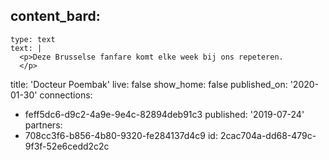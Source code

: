 content_bard:
  -
    type: text
    text: |
      <p>Deze Brusselse fanfare komt elke week bij ons repeteren.
      </p>
      
title: 'Docteur Poembak'
live: false
show_home: false
published_on: '2020-01-30'
connections:
  - feff5dc6-d9c2-4a9e-9e4c-82894deb91c3
published: '2019-07-24'
partners:
  - 708cc3f6-b856-4b80-9320-fe284137d4c9
id: 2cac704a-dd68-479c-9f3f-52e6cedd2c2c

